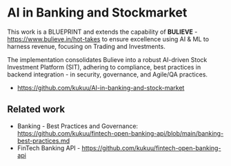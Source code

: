 # AI in Banking and Stockmarket

This work is a BLUEPRINT and extends the capability of **BULIEVE** - https://www.bulieve.in/hot-takes to ensure excellence using AI & ML to harness revenue, focusing on Trading and Investments.

The implementation consolidates Bulieve into a robust AI-driven Stock Investment Platform (SIT), adhering to compliance, best practices in backend integration - in security, governance, and Agile/QA practices.

- https://github.com/kukuu/AI-in-banking-and-stock-market

## Related work

- Banking - Best Practices and Governance: https://github.com/kukuu/fintech-open-banking-api/blob/main/banking-best-practices.md
- FinTech Banking API - https://github.com/kukuu/fintech-open-banking-api
 
  
  
 
 
